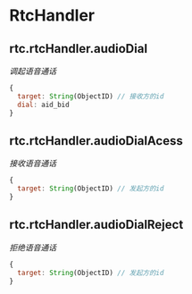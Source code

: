 # RtcHandler
## rtc.rtcHandler.audioDial
*调起语音通话*
```javascript
{
  target: String(ObjectID) // 接收方的id
  dial: aid_bid
}
```

## rtc.rtcHandler.audioDialAcess
*接收语音通话*
```javascript
{
  target: String(ObjectID) // 发起方的id
}
```

## rtc.rtcHandler.audioDialReject
*拒绝语音通话*
```javascript
{
  target: String(ObjectID) // 发起方的id
}
```